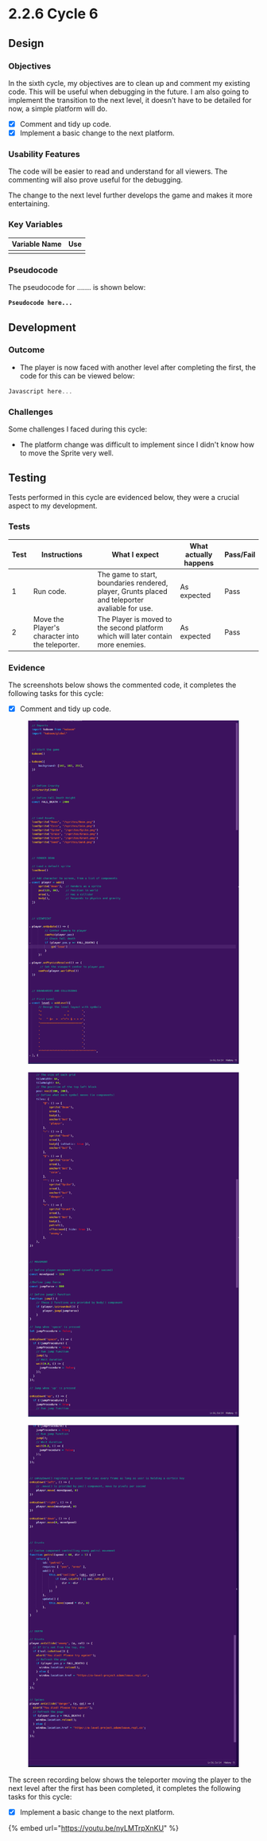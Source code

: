 # 2.2.6 Cycle 6

## Design

### Objectives

In the sixth cycle, my objectives are to clean up and comment my existing code. This will be useful when debugging in the future. I am also going to implement the transition to the next level, it doesn't have to be detailed for now, a simple platform will do.

* [x] Comment and tidy up code.
* [x] Implement a basic change to the next platform.

### Usability Features

The code will be easier to read and understand for all viewers. The commenting will also prove useful for the debugging.

The change to the next level further develops the game and makes it more entertaining.



### Key Variables

| Variable Name | Use |
| ------------- | --- |
|               |     |

### Pseudocode

The pseudocode for ....... is shown below:

<pre><code><strong>Pseudocode here...
</strong></code></pre>

## Development

### Outcome

* The player is now faced with another level after completing the first, the code for this can be viewed below:

```javascript
Javascript here...
```

### Challenges

Some challenges I faced during this cycle:

* The platform change was difficult to implement since I didn't know how to move the Sprite very well.

## Testing

Tests performed in this cycle are evidenced below, they were a crucial aspect to my development.

### Tests

| Test | Instructions                                     | What I expect                                                                                   | What actually happens | Pass/Fail |
| ---- | ------------------------------------------------ | ----------------------------------------------------------------------------------------------- | --------------------- | --------- |
| 1    | Run code.                                        | The game to start, boundaries rendered, player, Grunts placed and teleporter avaliable for use. | As expected           | Pass      |
| 2    | Move the Player's character into the teleporter. | The Player is moved to the second platform which will later contain more enemies.               | As expected           | Pass      |

### Evidence

The screenshots below shows the commented code, it completes the following tasks for this cycle:

* [x] Comment and tidy up code.

<figure><img src="../.gitbook/assets/image (6).png" alt=""><figcaption></figcaption></figure>

<figure><img src="../.gitbook/assets/image (11).png" alt=""><figcaption></figcaption></figure>

<figure><img src="../.gitbook/assets/image (4).png" alt=""><figcaption></figcaption></figure>



The screen recording below shows the teleporter moving the player to the next level after the first has been completed, it completes the following tasks for this cycle:

* [x] Implement a basic change to the next platform.



{% embed url="https://youtu.be/nyLMTrpXnKU" %}
